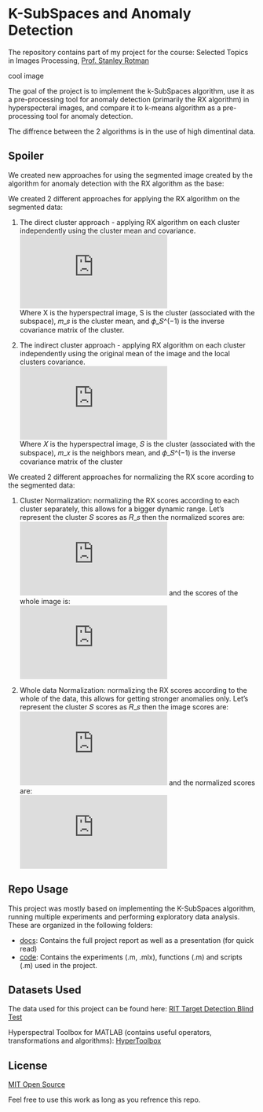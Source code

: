 # K-SubSpaces and Anomaly Detection
The repository contains part of my project for the course:
Selected Topics in Images Processing, [Prof. Stanley Rotman](http://www.ee.bgu.ac.il/~srotman/)

cool image

The goal of the project is to implement the k-SubSpaces algorithm, use it as a pre-processing tool for anomaly detection (primarily the RX algorithm) in hyperspecteral images, 
and compare it to k-means algorithm as a pre-processing tool for anomaly detection.  

The diffrence between the 2 algorithms is in the use of high dimentinal data.

## Spoiler

We created new approaches for using the segmented image created by the algorithm for anomaly detection with the RX algorithm as the base:

We created 2 different approaches for applying the RX algorithm on the segmented data:  

 1. The direct cluster approach - applying RX algorithm on each cluster independently using the cluster mean and covariance.
    ![code](https://latex.codecogs.com/gif.latex?%5Cforall%20x%20%5Cin%20S%20%5Csubseteq%20X%20%2C%20%5Cquad%20r%28x%29%3D%28x-m_s%29%5ET%20%5CPhi_S%5E%7B-1%7D%20%28x-m_s%29)    
   Where X is the hyperspectral image, S is the cluster (associated with the subspace), 𝑚_𝑠 is the cluster mean, and 𝜙_𝑆^(−1) is the inverse covariance matrix of the cluster.

 2. The indirect cluster approach - applying RX algorithm on each cluster independently using the original mean of the image and the local clusters covariance.         
   ![code](https://latex.codecogs.com/gif.latex?%5Cforall%20x%20%5Cin%20S%20%5Csubseteq%20X%20%2C%20%5Cquad%20r%28x%29%3D%28x-m_x%29%5ET%20%5CPhi_S%5E%7B-1%7D%20%28x-m_x%29)   
   Where 𝑋 is the hyperspectral image, 𝑆 is the cluster (associated with the subspace), 𝑚_𝑥 is the neighbors mean, and 𝜙_𝑆^(−1) is the inverse covariance matrix of the cluster

We created 2 different approaches for normalizing the RX score acording to the segmented data:

1. Cluster Normalization: normalizing the RX scores according to each cluster separately, this allows for a bigger dynamic range.
   Let’s represent the cluster 𝑆 scores as 𝑅_𝑠 then the normalized scores are:                                                                                                    
    ![code](https://latex.codecogs.com/gif.latex?R_%7Bs-normalized%7D%3D%5Cfrac%7BR_s%20-%20min%28R_s%29%29%7D%7Bmax%28R_s%29-min%28R_s%29%7D)                                        and the scores of the whole image is:		                                                                                                                                      
    ![code](https://latex.codecogs.com/gif.latex?R_%7Bimage%7D%3D%5Ccup_s%20R_%7Bs-normalized%7D) 

2. Whole data Normalization: normalizing the RX scores according to the whole of the data, this allows for getting stronger anomalies only.
Let’s represent the cluster 𝑆 scores as 𝑅_𝑠 then the image scores are:                                                                                                           ![code](https://latex.codecogs.com/gif.latex?R_%7Bimage%7D%3D%5Ccup_s%20R_%7Bs%7D)                                                                                             and the normalized scores are:                                                          
![code](https://latex.codecogs.com/gif.latex?R_%7Bimage-normalized%7D%3D%5Cfrac%7BR_%7Bimage%7D%20-%20min%28R_%7Bimage%7D%29%29%7D%7Bmax%28R_%7Bimage%7D%29-min%28R_%7Bimage%7D%29%7D)



## Repo Usage
This project was mostly based on implementing the K-SubSpaces algorithm, running multiple experiments and performing exploratory data analysis. 
These are organized in the following folders:
- [docs](docs): Contains the full project report as well as a presentation (for quick read)
- [code](code): Contains the experiments (.m, .mlx), functions (.m) and scripts (.m) used in the project.

## Datasets Used
The data used for this project can be found here:
[RIT Target Detection Blind Test](http://dirsapps.cis.rit.edu/blindtest/)
 
Hyperspectral Toolbox for MATLAB (contains useful operators, transformations and algorithms):
[HyperToolbox](https://github.com/isaacgerg/matlabHyperspectralToolbox)


## License
[MIT Open Source](https://choosealicense.com/licenses/mit/)

Feel free to use this work as long as you refrence this repo.

